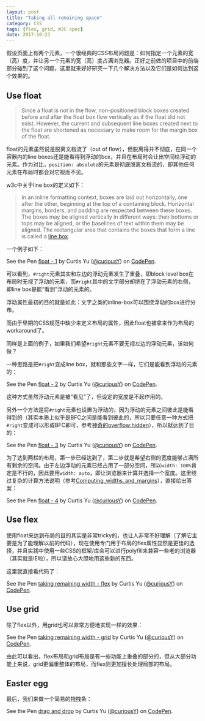 ```yaml
---
layout: post
title: "Taking all remaining space"
category: CSS
tags: [flex, grid, W3C spec]
date: 2017-10-23
---
```


假设页面上有两个元素，一个很经典的CSS布局问题是：如何指定一个元素的宽（高）度，并让另一个元素的宽（高）度占满浏览器。正好之前做的项目中的前端部分碰到了这个问题，这里就来好好研究一下几个解决方法以及它们是如何达到这个效果的。

## Use float ##

> Since a float is not in the flow, non-positioned block boxes created before and after the float box flow vertically as if the float did not exist. However, the current and subsequent line boxes created next to the float are shortened as necessary to make room for the margin box of the float.

float的元素虽然说是脱离文档流了（out of flow），但脱离得并不彻底，在同一个容器内的line boxes还是能看得到浮动的box，并且在布局时会让出空间给浮动的元素。作为对比，`position: absolute`的元素是彻底脱离文档流的，即其他任何元素在布局时都会对它视而不见。

w3c中关于line box的定义如下：

> In an inline formatting context, boxes are laid out horizontally, one after the other, beginning at the top of a containing block. Horizontal margins, borders, and padding are respected between these boxes. The boxes may be aligned vertically in different ways: their bottoms or tops may be aligned, or the baselines of text within them may be aligned. The rectangular area that contains the boxes that form a line is called a [line box]().

一个例子如下：

<p data-height="285" data-theme-id="0" data-slug-hash="eGXvYJ" data-default-tab="css,result" data-user="curiousY" data-embed-version="2" data-pen-title="float - 1" class="codepen">See the Pen <a href="https://codepen.io/curiousY/pen/eGXvYJ/">float - 1</a> by Curtis Yu (<a href="https://codepen.io/curiousY">@curiousY</a>) on <a href="https://codepen.io">CodePen</a>.</p>
<script async src="https://production-assets.codepen.io/assets/embed/ei.js"></script>

可以看到，`#right`元素其实和左边的浮动元素发生了重叠，即block level box在布局时无视了浮动的元素，而`#right`其中的文字部分却挤在了浮动元素的右侧，即line box是能“看到”浮动的元素的。

浮动属性最初的目的就是如此：文字之类的inline-box可以围绕浮动的box进行分布。

<!--break-->

而由于早期的CSS规范中缺少来定义布局的属性，因此float也被拿来作为布局的workaround了。

同样是上面的例子，如果我们希望`#right`元素不要无视左边的浮动元素，该如何做？

一种思路是把`#right`变成line box，就和那些文字一样，它们是能看到浮动的元素的：

<p data-height="265" data-theme-id="0" data-slug-hash="VMNobM" data-default-tab="css,result" data-user="curiousY" data-embed-version="2" data-pen-title="float - 2" class="codepen">See the Pen <a href="https://codepen.io/curiousY/pen/VMNobM/">float - 2</a> by Curtis Yu (<a href="https://codepen.io/curiousY">@curiousY</a>) on <a href="https://codepen.io">CodePen</a>.</p>
<script async src="https://production-assets.codepen.io/assets/embed/ei.js"></script>

这种方式虽然浮动元素是被“看见”了，但设定的宽度是不起作用的。

另外一个方法是将`#right`元素也设置为浮动的，因为浮动的元素之间彼此是能看得到的（其实本质上似乎是BFC之间是能看到彼此的，所以只要任意一种方式把`#right`变成可以形成BFC即可，参考[神奇的overflow:hidden](http://cuyu.github.io/css/2017/08/29/%E7%A5%9E%E5%A5%87%E7%9A%84overflowhidden)），所以就达到了目的：

<p data-height="265" data-theme-id="0" data-slug-hash="gGyVwz" data-default-tab="css,result" data-user="curiousY" data-embed-version="2" data-pen-title="float - 3" class="codepen">See the Pen <a href="https://codepen.io/curiousY/pen/gGyVwz/">float - 3</a> by Curtis Yu (<a href="https://codepen.io/curiousY">@curiousY</a>) on <a href="https://codepen.io">CodePen</a>.</p>
<script async src="https://production-assets.codepen.io/assets/embed/ei.js"></script>

为了达到两栏的布局，第一步已经达到了，第二步就是希望右侧的宽度能够占满所有剩余的空间。由于左边浮动的元素已经占用了一部分空间，所以`width: 100%`肯定是不行的，因此要用`width: auto`，即让浏览器来计算并选择一个宽度。这里绕过复杂的计算方法说明（参考[Computing_widths_and_margins](https://www.w3.org/TR/CSS2/visudet.html#Computing_widths_and_margins)），直接给出答案：

<p data-height="265" data-theme-id="0" data-slug-hash="VMNoxQ" data-default-tab="css,result" data-user="curiousY" data-embed-version="2" data-pen-title="float - 4" class="codepen">See the Pen <a href="https://codepen.io/curiousY/pen/VMNoxQ/">float - 4</a> by Curtis Yu (<a href="https://codepen.io/curiousY">@curiousY</a>) on <a href="https://codepen.io">CodePen</a>.</p>
<script async src="https://production-assets.codepen.io/assets/embed/ei.js"></script>

## Use flex ##

使用float来达到布局的目的其实是非常tricky的，也让人非常不好理解（了解它主要是为了能理解以前的代码），现在使用专门用于布局的flex属性显然是更佳的选择，并且实践中使用一些CSS的框架/库会可以进行polyfill来兼容一些老的浏览器（其实就是IE啦），所以请放心大胆地用这些新的东西。

这里就直接看代码了：

<p data-height="265" data-theme-id="0" data-slug-hash="wrEGeO" data-default-tab="css,result" data-user="curiousY" data-embed-version="2" data-pen-title="taking remaining width - flex" class="codepen">See the Pen <a href="https://codepen.io/curiousY/pen/wrEGeO/">taking remaining width - flex</a> by Curtis Yu (<a href="https://codepen.io/curiousY">@curiousY</a>) on <a href="https://codepen.io">CodePen</a>.</p>
<script async src="https://production-assets.codepen.io/assets/embed/ei.js"></script>

## Use grid ##

除了flex以外，用grid也可以非常方便地实现一样的效果：

<p data-height="265" data-theme-id="0" data-slug-hash="LzoYpK" data-default-tab="css,result" data-user="curiousY" data-embed-version="2" data-pen-title="taking remaining width - grid" class="codepen">See the Pen <a href="https://codepen.io/curiousY/pen/LzoYpK/">taking remaining width - grid</a> by Curtis Yu (<a href="https://codepen.io/curiousY">@curiousY</a>) on <a href="https://codepen.io">CodePen</a>.</p>
<script async src="https://production-assets.codepen.io/assets/embed/ei.js"></script>

由此可以看出，flex布局和grid布局是有一些功能上重叠的部分的，但从大部分功能上来说，grid更偏重整体的布局，而flex则更加擅长处理局部的布局。

## Easter egg ##

最后，我们来做一个简易的拖拽条：

<p data-height="265" data-theme-id="0" data-slug-hash="oGRvZa" data-default-tab="js,result" data-user="curiousY" data-embed-version="2" data-pen-title="drag and drop" class="codepen">See the Pen <a href="https://codepen.io/curiousY/pen/oGRvZa/">drag and drop</a> by Curtis Yu (<a href="https://codepen.io/curiousY">@curiousY</a>) on <a href="https://codepen.io">CodePen</a>.</p>
<script async src="https://production-assets.codepen.io/assets/embed/ei.js"></script>